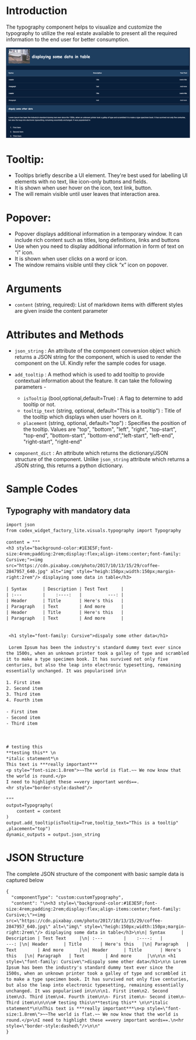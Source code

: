 # Introduction

The typography component helps to visualize and customize the typography to utilize the real estate available to present all the required information to the end user for better consumption.

![Typography](./images/typography.png)

# Tooltip:

- Tooltips briefly describe a UI element. They're best used for labelling UI elements with no text, like icon-only buttons and fields.
- It is shown when user hover on the icon, text link, button.
- The will remain visible until user leaves that interaction area.

# Popover:

- Popover displays additional information in a temporary window. It can include rich content such as titles, long definitions, links and buttons
- Use when you need to display additional information in form of text on “i” icon.
- It is shown when user clicks on a word or icon.
- The window remains visible until they click “x” icon on popover.

# Arguments

- `content` (string, required): List of markdown items with different styles are given inside the content parameter

# Attributes and Methods

- `json_string` : An attribute of the component conversion object which returns a JSON string for the component, which is used to render the component on the UI. Kindly refer the sample codes for usage.
- `add_tooltip` : A method which is used to add tooltip to provide contextual information about the feature. It can take the following parameters -

    - `isTooltip` (bool,optional,default=True) : A flag to determine to add tooltip or not.
    - `tooltip_text` (string, optional, default="This is a tooltip") : Title of the tooltip which displays when user hovers on it.
    - `placement` (string, optional, default="top") : Specifies the position of the tooltip. Values are "top", "bottom", "left", "right", "top-start", "top-end", "bottom-start", "bottom-end","left-start", "left-end", "right-start", "right-end"


- `component_dict` : An attribute which returns the dictionary/JSON structure of the component. Unlike `json_string` attribute which returns a JSON string, this returns a python dictionary.

# Sample Codes

## Typography with mandatory data

```
import json
from codex_widget_factory_lite.visuals.typography import Typography

content = """
<h3 style="background-color:#1E3E5F;font-size:4rem;padding:2rem;display:flex;align-items:center;font-family: Cursive;"><img src="https://cdn.pixabay.com/photo/2017/10/13/15/29/coffee-2847957_640.jpg" alt="img" style="heigh:150px;width:150px;margin-right:2rem"/> displaying some data in table</h3>

| Syntax      | Description | Test Text     |
| :---        |    :----:   |          ---: |
| Header      | Title       | Here's this   |
| Paragraph   | Text        | And more      |
| Header      | Title       | Here's this   |
| Paragraph   | Text        | And more      |


 <h1 style="font-family: Cursive">dispaly some other data</h1>

 Lorem Ipsum has been the industry's standard dummy text ever since the 1500s, when an unknown printer took a galley of type and scrambled it to make a type specimen book. It has survived not only five centuries, but also the leap into electronic typesetting, remaining essentially unchanged. It was popularised in\n

1. First item
2. Second item
3. Third item
4. Fourth item

- First item
- Second item
- Third item



# testing this
**testing this** \n
*italic statement*\n
This text is ***really important***
<p style="font-size:1.8rem">~~The world is flat.~~ We now know that the world is round.</p>
I need to highlight these ==very important words==.
<hr style="border-style:dashed"/>

"""
output=Typography(
    content = content
)
output.add_tooltip(isTooltip=True,tooltip_text="This is a tooltip" ,placement="top")
dynamic_outputs = output.json_string
```
# JSON Structure

The complete JSON structure of the component with basic sample data is captured below

```
{
  "componentType": "custom:customTypography",
  "content": "\n<h3 style=\"background-color:#1E3E5F;font-size:4rem;padding:2rem;display:flex;align-items:center;font-family: Cursive;\"><img src=\"https://cdn.pixabay.com/photo/2017/10/13/15/29/coffee-2847957_640.jpg\" alt=\"img\" style=\"heigh:150px;width:150px;margin-right:2rem\"/> displaying some data in table</h3>\n\n| Syntax      | Description | Test Text     |\n| :---        |    :----:   |          ---: |\n| Header      | Title       | Here's this   |\n| Paragraph   | Text        | And more      |\n| Header      | Title       | Here's this   |\n| Paragraph   | Text        | And more      |\n\n\n <h1 style=\"font-family: Cursive\">dispaly some other data</h1>\n\n Lorem Ipsum has been the industry's standard dummy text ever since the 1500s, when an unknown printer took a galley of type and scrambled it to make a type specimen book. It has survived not only five centuries, but also the leap into electronic typesetting, remaining essentially unchanged. It was popularised in\n\n\n1. First item\n2. Second item\n3. Third item\n4. Fourth item\n\n- First item\n- Second item\n- Third item\n\n\n\n# testing this\n**testing this** \n\n*italic statement*\n\nThis text is ***really important***\n<p style=\"font-size:1.8rem\">~~The world is flat.~~ We now know that the world is round.</p>\nI need to highlight these ==very important words==.\n<hr style=\"border-style:dashed\"/>\n\n"
}

```